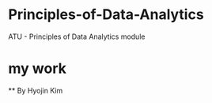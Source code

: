 # Principles-of-Data-Analytics
ATU - Principles of Data Analytics module

# my work
** By Hyojin Kim